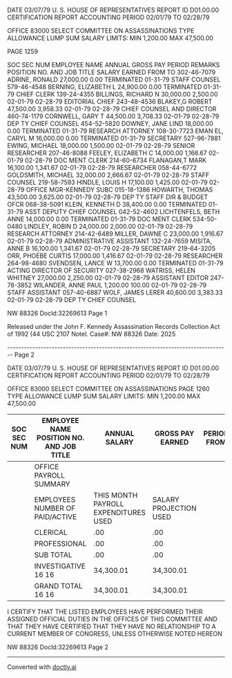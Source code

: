 DATE 03/07/79 U. S. HOUSE OF REPRESENTATIVES
REPORT ID D01.00.00 CERTIFICATION REPORT
ACCOUNTING PERIOD 02/01/79 TO 02/28/79

OFFICE 83000 SELECT COMMITTEE ON ASSASSINATIONS
TYPE ALLOWANCE LUMP SUM SALARY LIMITS: MIN 1,200.00 MAX 47,500.00

PAGE 1259

SOC SEC NUM EMPLOYEE NAME ANNUAL GROSS PAY PERIOD REMARKS
POSITION NO. AND JOB TITLE SALARY EARNED FROM TO
302-46-7079 ADRINE, RONALD 27,000.00 0.00 TERMINATED 01-31-79
STAFF COUNSEL
579-46-4548 BERNING, ELIZABETH L 24,900.00 0.00 TERMINATED 01-31-79
CHIEF CLERK
139-24-4355 BILLINGS, RICHARD N 30,000.00 2,500.00 02-01-79 02-28-79
EDITORIAL CHIEF
243-48-4536 BLAKEY,G ROBERT 47,500.00 3,958.33 02-01-79 02-28-79
CHIEF COUNSEL AND DIRECTOR
460-74-1179 CORNWELL, GARY T 44,500.00 3,708.33 02-01-79 02-28-79
DEP TY CHIEF COUNSEL
454-52-5820 DOWNEY, JANE LIND 18,000.00 0.00 TERMINATED 01-31-79
RESEARCH ATTORNEY
108-30-7723 EMAN EL, CARYL M 16,000.00 0.00 TERMINATED 01-31-79
SECRETARY
527-96-7881 EWING, MICHAEL 18,000.00 1,500.00 02-01-79 02-28-79
SENIOR RESEARCHER
207-46-8088 FEELEY, ELIZABETH C 14,000.00 1,166.67 02-01-79 02-28-79
DOC MENT CLERK
214-60-6734 FLANAGAN,T MARK 16,100.00 1,341.67 02-01-79 02-28-79
RESEARCHER
058-44-6772 GOLDSMITH, MICHAEL 32,000.00 2,666.67 02-01-79 02-28-79
STAFF COUNSEL
219-58-7593 HINDLE, LOUIS H 17,100.00 1,425.00 02-01-79 02-28-79
OFFICE MGR-KENNEDY SUBC
015-18-1386 HOWARTH, THOMAS 43,500.00 3,625.00 02-01-79 02-28-79
DEP TY STAFF DIR & BUDGET OFCR
068-38-5091 KLEIN, KENNETH D 38,400.00 0.00 TERMINATED 01-31-79
ASST DEPUTY CHIEF COUNSEL
042-52-4602 LICHTENFELS, BETH ANNE 14,000.00 0.00 TERMINATED 01-31-79
DOC MENT CLERK
534-50-0480 LINDLEY, ROBIN D 24,000.00 2,000.00 02-01-79 02-28-79
RESEARCH ATTORNEY
214-42-6489 MILLER, DAWNE C 23,000.00 1,916.67 02-01-79 02-28-79
ADMINISTRATIVE ASSISTANT
132-24-7659 MISITA, ANNE B 16,100.00 1,341.67 02-01-79 02-28-79
SECRETARY
219-64-3205 ORR, PHOEBE CURTIS 17,000.00 1,416.67 02-01-79 02-28-79
RESEARCHER
264-98-4680 SVENDSEN, LANCE W 13,700.00 0.00 TERMINATED 01-31-79
ACTING DIRECTOR OF SECURITY
027-38-2968 WATRISS, HELEN WHITNEY 27,000.00 2,250.00 02-01-79 02-28-79
ASSISTANT EDITOR
247-78-3852 WILANDER, ANNE PAUL 1,200.00 100.00 02-01-79 02-28-79
STAFF ASSISTANT
057-40-6887 WOLF, JAMES LERER 40,600.00 3,383.33 02-01-79 02-28-79
DEP TY CHIEF COUNSEL

NW 88326 Docld:32269613 Page 1

Released under the John F. Kennedy Assassination Records Collection Act of 1992 (44 USC 2107
Notel. Case#: NW 88326 Date: 2025


-------------------------------------------------------------------------------- Page 2

DATE 03/07/79 U. S. HOUSE OF REPRESENTATIVES
REPORT ID D01.00.00 CERTIFICATION REPORT
ACCOUNTING PERIOD 02/01/79 ΤΟ 02/28/79

OFFICE 83000 SELECT COMMITTEE ON ASSASSINATIONS PAGE 1260
TYPE ALLOWANCE LUMP SUM SALARY LIMITS: MIN 1,200.00 MAX 47,500.00

| SOC SEC NUM | EMPLOYEE NAME POSITION NO. AND JOB TITLE | ANNUAL SALARY                        | GROSS PAY EARNED       | PERIOD FROM | TO  | REMARKS |
| ----------- | ---------------------------------------- | ------------------------------------ | ---------------------- | ----------- | --- | ------- |
|             | OFFICE PAYROLL SUMMARY                   |                                      |                        |             |     |         |
|             | EMPLOYEES NUMBER OF PAID/ACTIVE          | THIS MONTH PAYROLL EXPENDITURES USED | SALARY PROJECTION USED |             |     |         |
|             | CLERICAL                                 | .00                                  | .00                    |             |     |         |
|             | PROFESSIONAL                             | .00                                  | .00                    |             |     |         |
|             | SUB TOTAL                                | .00                                  | .00                    |             |     |         |
|             | INVESTIGATIVE 16 16                      | 34,300.01                            | 34,300.01              |             |     |         |
|             | GRAND TOTAL 16 16                        | 34,300.01                            | 34,300.01              |             |     |         |

I CERTIFY THAT THE LISTED EMPLOYEES HAVE PERFORMED THEIR
ASSIGNED OFFICIAL DUTIES IN THE OFFICES OF THIS COMMITTEE
AND THAT THEY HAVE CERTIFIED THAT THEY HAVE NO
RELATIONSHIP TO A CURRENT MEMBER OF CONGRESS, UNLESS
OTHERWISE NOTED HEREON

NW 88326 Docld:32269613 Page 2


---
Converted with [doctly.ai](https://doctly.ai)